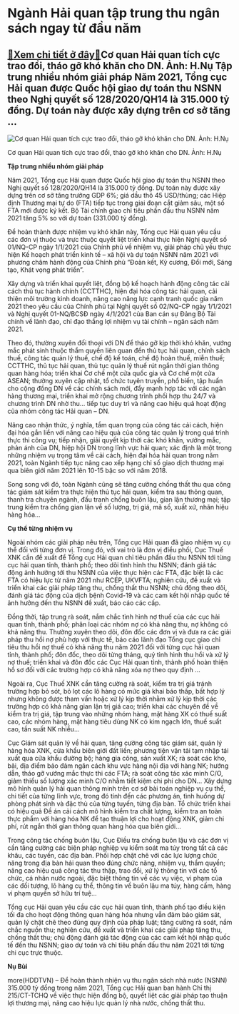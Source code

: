 Ngành Hải quan tập trung thu ngân sách ngay từ đầu năm
======================================================

[:gift:Xem chi tiết ở đây:gift:](https://hddtvn.com/nganh-hai-quan-tap-trung-thu-ngan-sach-ngay-tu-dau-nam/)Cơ quan Hải quan tích cực trao đổi, tháo gỡ khó khăn cho DN. Ảnh: H.Nụ Tập trung nhiều nhóm giải pháp Năm 2021, Tổng cục Hải quan được Quốc hội giao dự toán thu NSNN theo Nghị quyết số 128/2020/QH14 là 315.000 tỷ đồng. Dự toán này được xây dựng trên cơ sở tăng …
----------------------------------------------------------------------------------------------------------------------------------------------------------------------------------------------------------------------------------------------------------------------





![Cơ quan Hải quan tích cực trao đổi, tháo gỡ khó khăn cho DN. 	Ảnh: H.Nụ](https://hddtvn.com/wp-content/uploads/2021/01/5419_7-0828_IMG_3964.jpg "Cơ quan Hải quan tích cực trao đổi, tháo gỡ khó khăn cho DN. 	Ảnh: H.Nụ")


Cơ quan Hải quan tích cực trao đổi, tháo gỡ khó khăn cho DN. Ảnh: H.Nụ



**Tập trung nhiều nhóm giải pháp**


Năm 2021, Tổng cục Hải quan được Quốc hội giao dự toán thu NSNN theo Nghị quyết số 128/2020/QH14 là 315.000 tỷ đồng. Dự toán này được xây dựng trên cơ sở tăng trưởng GDP 6%; giá dầu thô 45 USD/thùng; các Hiệp định Thương mại tự do (FTA) tiếp tục trong giai đoạn cắt giảm sâu, một số FTA mới được ký kết. Bộ Tài chính giao chỉ tiêu phấn đấu thu NSNN năm 2021 tăng 5% so với dự toán (331.000 tỷ đồng).


Để hoàn thành được nhiệm vụ khó khăn này, Tổng cục Hải quan yêu cầu các đơn vị thuộc và trực thuộc quyết liệt triển khai thực hiện Nghị quyết số 01/NQ-CP ngày 1/1/2021 của Chính phủ về nhiệm vụ, giải pháp chủ yếu thực hiện Kế hoạch phát triển kinh tế – xã hội và dự toán NSNN năm 2021 với phương châm hành động của Chính phủ “Đoàn kết, Kỷ cương, Đổi mới, Sáng tạo, Khát vọng phát triển”.


Xây dựng và triển khai quyết liệt, đồng bộ kế hoạch hành động công tác cải cách thủ tục hành chính (CCTTHC), hiện đại hóa công tác hải quan, cải thiện môi trường kinh doanh, nâng cao năng lực cạnh tranh quốc gia năm 2021 theo yêu cầu của Chính phủ tại Nghị quyết số 02/NQ-CP ngày 1/1/2021 và Nghị quyết 01-NQ/BCSĐ ngày 4/1/2021 của Ban cán sự Đảng Bộ Tài chính về lãnh đạo, chỉ đạo thắng lợi nhiệm vụ tài chính – ngân sách năm 2021.


Theo đó, thường xuyên đối thoại với DN để tháo gỡ kịp thời khó khăn, vướng mắc phát sinh thuộc thẩm quyền liên quan đến thủ tục hải quan, chính sách thuế, công tác quản lý thuế, chế độ kế toán, chế độ hoàn thuế, miễn thuế; CCTTHC, thủ tục hải quan, thủ tục quản lý thuế rút ngắn thời gian thông quan hàng hóa; triển khai Cơ chế một cửa quốc gia và Cơ chế một cửa ASEAN; thường xuyên cập nhật, tổ chức tuyên truyền, phổ biến, tập huấn cho cộng đồng DN về các chính sách mới, đẩy mạnh hợp tác với các ngân hàng thương mại, triển khai mở rộng chương trình phối hợp thu 24/7 và chương trình DN nhờ thu… tiếp tục duy trì và nâng cao hiệu quả hoạt động của nhóm công tác Hải quan – DN.


Nâng cao nhận thức, ý nghĩa, tầm quan trọng của công tác cải cách, hiện đại hóa gắn liền với nâng cao hiệu quả của công tác quản lý trong quá trình thực thi công vụ; tiếp nhận, giải quyết kịp thời các khó khăn, vướng mắc, phản ánh của DN, hiệp hội DN trong lĩnh vực hải quan; xác định là một trong những nhiệm vụ trọng tâm về cải cách, hiện đại hóa hải quan trong năm 2021, toàn Ngành tiếp tục nâng cao xếp hạng chỉ số giao dịch thương mại qua biên giới năm 2021 lên 10-15 bậc so với năm 2018.


Song song với đó, toàn Ngành cũng sẽ tăng cường chống thất thu qua công tác giám sát kiểm tra thực hiện thủ tục hải quan, kiểm tra sau thông quan, thanh tra chuyên ngành, đấu tranh chống buôn lậu, gian lận thương mại; tập trung kiểm tra chống gian lận về số lượng, trị giá, mã số, xuất xứ, nhãn hiệu hàng hóa…


**Cụ thể từng nhiệm vụ**


Ngoài nhóm các giải pháp nêu trên, Tổng cục Hải quan đã giao nhiệm vụ cụ thể đối với từng đơn vị. Trong đó, với vai trò là đơn vị điều phối, Cục Thuế XNK cần đề xuất để Tổng cục Hải quan chỉ tiêu phấn đấu thu NSNN tới từng cục hải quan tỉnh, thành phố; theo dõi tình hình thu NSNN; đánh giá tác động ảnh hưởng tới thu NSNN của việc thực hiện các FTA, đặc biệt là các FTA có hiệu lực từ năm 2021 như RCEP, UKVFTA; nghiên cứu, đề xuất và triển khai các giải pháp tăng thu, chống thất thu NSNN; chủ động theo dõi, đánh giá tác động của dịch bệnh Covid-19 và các cam kết hội nhập quốc tế ảnh hưởng đến thu NSNN đề xuất, báo cáo các cấp.


Đồng thời, tập trung rà soát, nắm chắc tình hình nợ thuế của các cục hải quan tỉnh, thành phố; phân loại các nhóm nợ có khả năng thu, nợ không có khả năng thu. Thường xuyên theo dõi, đôn đốc các đơn vị và đưa ra các giải pháp thu hồi nợ phù hợp với thực tế, báo cáo lãnh đạo Tổng cục giao chỉ tiêu thu hồi nợ thuế có khả năng thu năm 2021 đối với từng cục hải quan tỉnh, thành phố; đôn đốc, theo dõi từng tháng, quý tình hình thu hồi và xử lý nợ thuế; triển khai và đôn đốc các Cục Hải quan tỉnh, thành phố hoàn thiện hồ sơ đối với các trường hợp có khả năng xóa nợ theo quy định …


Ngoài ra, Cục Thuế XNK cần tăng cường rà soát, kiểm tra trị giá tránh trường hợp bỏ sót, bỏ lọt các lô hàng có mức giá khai báo thấp, bất hợp lý nhưng không được tham vấn hoặc xử lý kịp thời nhằm xử lý kịp thời các trường hợp có khả năng gian lận trị giá cao; triển khai các chuyên đề về kiểm tra trị giá, tập trung vào những nhóm hàng, mặt hàng XK có thuế suất cao, các nhóm hàng, mặt hàng tiêu dùng NK có kim ngạch lớn, thuế suất cao, tần suất NK nhiều…


Cục Giám sát quản lý về hải quan, tăng cường công tác giám sát, quản lý hàng hóa XNK, cửa khẩu biên giới đất liền; phương tiện vận tải tạm nhập tái xuất qua cửa khẩu đường bộ; hàng gia công, sản xuất XK; rà soát các kho, bãi, địa điểm bảo đảm ngăn cách khu vực hàng nội địa với hàng NK; hướng dẫn, tháo gỡ vướng mắc thực thi các FTA; rà soát công tác xác minh C/O, giảm thiểu số lượng xác minh C/O nhằm tiết kiệm chi phí cho DN… Xây dựng mô hình quản lý hải quan thông minh trên cơ sở bài toán nghiệp vụ cụ thể, chi tiết của từng lĩnh vực, trong đó tính đến các phương án, tình huống dự phòng phát sinh và đặc thù của từng tuyến, từng địa bàn. Tổ chức triển khai có hiệu quả Đề án cải cách mô hình kiểm tra chất lượng, kiểm tra an toàn thực phẩm với hàng hóa NK để tạo thuận lợi cho hoạt động XNK, giảm chi phí, rút ngắn thời gian thông quan hàng hóa qua biên giới…


Trong công tác chống buôn lậu, Cục Điều tra chống buôn lậu và các đơn vị cần tăng cường các biện pháp nghiệp vụ kiểm soát ma túy trong tất cả các khâu, các tuyến, các địa bàn. Phối hợp chặt chẽ với các lực lượng chức năng trong địa bàn hải quan theo đúng chức năng, nhiệm vụ, thẩm quyền; nâng cao hiệu quả công tác thu thập, trao đổi, xử lý thông tin với các tổ chức, cá nhân nước ngoài, đặc biệt thông tin về các vụ việc, vi phạm của các đối tượng, lô hàng cụ thể, thông tin về buôn lậu ma túy, hàng cấm, hàng vi phạm quyền sở hữu trí tuệ…


Tổng cục Hải quan yêu cầu các cục hải quan tỉnh, thành phố tạo điều kiện tối đa cho hoạt động thông quan hàng hóa nhưng vẫn đảm bảo giám sát, quản lý chặt chẽ theo đúng quy định của pháp luật; tăng cường rà soát, nắm chắc nguồn thu; nghiên cứu, đề xuất và triển khai các giải pháp tăng thu, chống thất thu; chủ động đánh giá tác động của các cam kết hội nhập quốc tế đến thu NSNN; giao dự toán và chỉ tiêu phấn đấu thu năm 2021 tới từng chi cục trực thuộc.




**Nụ Bùi**



more(HDDTVN) – Để hoàn thành nhiện vụ thu ngân sách nhà nước (NSNN) 315.000 tỷ đồng trong năm 2021, Tổng cục Hải quan ban hành Chỉ thị 215/CT-TCHQ về việc thực hiện đồng bộ, quyết liệt các giải pháp tạo thuận lợi thương mại, nâng cao hiệu lực quản lý nhà nước, chống thất thu.

